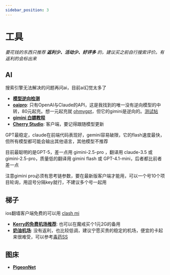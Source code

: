 ```yaml
---
sidebar_position: 3
---
```

# 工具

*要花钱的东西只推荐 **返利少、活动少、好评多** 的，建议买之前自行搜索评价。有返利的会标出来*

## AI

搜索引擎无法解决的问题再问ai，目前ai幻觉太多了

- **[模型逆向检测](https://reverse-check.no-reverse-api.com/)**
- **[oaipro](https://api.oaipro.com/)**: 只有OpenAI与Claude的API，这是我找到的唯一没有逆向模型的中转，80元起充。想一元起充就 [ohmygpt](https://www.ohmygpt.com/)，但它的gimini是逆向的。[测试帖](https://www.ai2.moe/topic/32086-%E5%88%86%E4%BA%AB%E4%B8%80%E4%B8%AA%E6%A3%80%E6%B5%8Bai%E4%BB%A3%E7%90%86%E6%98%AF%E5%90%A6%E4%B8%BA%E9%80%86%E5%90%91%E7%9A%84%E5%B7%A5%E5%85%B7)
- **[gimini 白嫖教程](https://www.kungal.com/topic/2501)**
- **[Cherry Studio](https://www.cherry-ai.com/)**: 客户端，要记得跟随模型更新

GPT最稳定，claude在前端代码表现好，gemini容易破限，它的flash速度最快，但所有模型都可能会输出其他语言，其他模型不推荐

目前最聪明的是GPT-5，差一点用 gimini-2.5-pro ，翻译用 claude-3.5 或 gimini-2.5-pro，质量低的翻译用 gimini flash 或 GPT-4.1-mini，后者都比前者差一点

注意gimini pro必须有思考链参数，要在最新版客户端才能用，可以一个号10个项目轮询，用逗号分隔key就行，不建议多个号一起用

## 梯子

ios翻墙客户端免费的可以用 [clash mi](https://clashmi.app/)

- **[Kerry的免费机场推荐](https://kerrynotes.com/free-proxy-vpn/#toc10)**: 也可以在魔戒买个1元2G的备用
- **[奶油机场](https://creamdata.net/#pricing)**: 没有返利，也比较低调，建议宁愿买贵的稳定的机场，便宜的卡起来很难受，可以参考[毒药SS](https://www.duyaoss.com/archives/2934/)

## 图床

- **[PigeonNet](https://up.inari.site/)**
